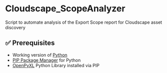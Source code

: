 # Cloudscape_ScopeAnalyzer
Script to automate analysis of the Export Scope report for Cloudscape asset discovery

## :white_check_mark: Prerequisites

* Working version of [Python](https://www.python.org/downloads/)
* [PIP Package Manager](https://pip.pypa.io/en/stable/installing/) for Python
* [OpenPyXL](https://openpyxl.readthedocs.io/en/stable/) Python Library installed via PIP
